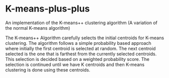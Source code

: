 # K-means-plus-plus
An implementation of the K-means++ clustering algorithm
(A variation of the normal K-means algorithm)

The K-means++ Algorithm carefully selects the initial centroids for K-means clustering. The algorithm follows a simple probability based approach where initially the first centroid is selected at random. The next centroid selected is the one that is farthest from the currently selected centroids. This selection is decided based on a weighted probability score. The selection is continued until we have K centroids and then K-means clustering is done using these centroids.
